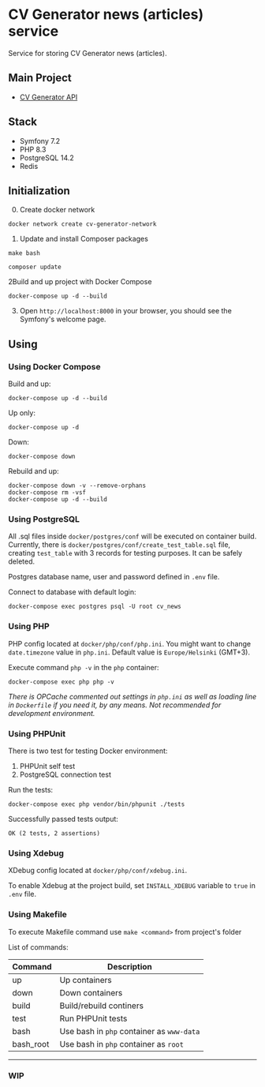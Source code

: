 # CV Generator news (articles) service

Service for storing CV Generator news (articles).

## Main Project
- [CV Generator API](https://github.com/m1n64/cv-generator-api)

## Stack
- Symfony 7.2
- PHP 8.3
- PostgreSQL 14.2
- Redis

## Initialization
0. Create docker network
```
docker network create cv-generator-network
```

1. Update and install Composer packages
```
make bash
```

```
composer update
```

2Build and up project with Docker Compose

```
docker-compose up -d --build
```

3. Open `http://localhost:8000` in your browser, you should see the Symfony's welcome page.

## Using

### Using Docker Compose

Build and up:

```
docker-compose up -d --build
```

Up only:

```
docker-compose up -d
```

Down:

```
docker-compose down
```

Rebuild and up:

```
docker-compose down -v --remove-orphans
docker-compose rm -vsf
docker-compose up -d --build
```

### Using PostgreSQL

All .sql files inside `docker/postgres/conf` will be executed on container build. Currently, there is `docker/postgres/conf/create_test_table.sql` file, creating `test_table` with 3 records for testing purposes. It can be safely deleted.

Postgres database name, user and password defined in `.env` file.

Connect to database with default login:

```
docker-compose exec postgres psql -U root cv_news
```

### Using PHP

PHP config located at `docker/php/conf/php.ini`. You might want to change `date.timezone` value in `php.ini`. Default value is `Europe/Helsinki` (GMT+3).

Execute command `php -v` in the `php` container:

```
docker-compose exec php php -v
```

*There is OPCache commented out settings in `php.ini` as well as loading line in `Dockerfile` if you need it, by any means. Not recommended for development environment.*

### Using PHPUnit

There is two test for testing Docker environment:

1. PHPUnit self test
2. PostgreSQL connection test

Run the tests:

```
docker-compose exec php vendor/bin/phpunit ./tests
```

Successfully passed tests output:

```
OK (2 tests, 2 assertions)
```

### Using Xdebug

XDebug config located at `docker/php/conf/xdebug.ini`.

To enable Xdebug at the project build, set `INSTALL_XDEBUG` variable to `true` in `.env` file.

### Using Makefile

To execute Makefile command use `make <command>` from project's folder

List of commands:

| Command | Description |
| ----------- | ----------- |
| up | Up containers |
| down | Down containers |
| build | Build/rebuild continers |
| test | Run PHPUnit tests |
| bash | Use bash in `php` container as `www-data` |
| bash_root | Use bash in `php` container as `root` |

***
### WIP